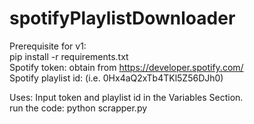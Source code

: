 # spotifyPlaylistDownloader

Prerequisite for v1:  
pip install -r requirements.txt  
Spotify token: obtain from https://developer.spotify.com/  
Spotify playlist id: (i.e. 0Hx4aQ2xTb4TKl5Z56DJh0) 

Uses:
Input token and playlist id in the Variables Section.   
run the code: python scrapper.py 
